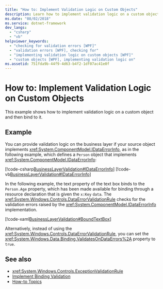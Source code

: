 ```yaml
---
title: "How to: Implement Validation Logic on Custom Objects"
description: Learn how to implement validation logic on a custom object before binding to it in Windows Presentation Foundation (WPF).
ms.date: "08/02/2018"
ms.service: dotnet-framework
dev_langs: 
  - "csharp"
  - "vb"
helpviewer_keywords: 
  - "checking for validation errors [WPF]"
  - "validation errors [WPF], checking for"
  - "implementing validation logic on custom objects [WPF]"
  - "custom objects [WPF], implementing validation logic on"
ms.assetid: 751fda9b-44f9-4d63-b4f2-1df07ac41e0f
---
```

# How to: Implement Validation Logic on Custom Objects

This example shows how to implement validation logic on a custom object and then bind to it.  
  
## Example  

 You can provide validation logic on the business layer if your source object implements <xref:System.ComponentModel.IDataErrorInfo>, as in the following example, which defines a `Person` object that implements <xref:System.ComponentModel.IDataErrorInfo>:  
  
 [!code-csharp[BusinessLayerValidation#IDataErrorInfo](~/samples/snippets/csharp/VS_Snippets_Wpf/BusinessLayerValidation/CSharp/Data.cs#idataerrorinfo)]
 [!code-vb[BusinessLayerValidation#IDataErrorInfo](~/samples/snippets/visualbasic/VS_Snippets_Wpf/BusinessLayerValidation/VisualBasic/Data.vb#idataerrorinfo)]  
  
 In the following example, the text property of the text box binds to the `Person.Age` property, which has been made available for binding through a resource declaration that is given the `x:Key` `data`. The <xref:System.Windows.Controls.DataErrorValidationRule> checks for the validation errors raised by the <xref:System.ComponentModel.IDataErrorInfo> implementation.  
  
 [!code-xaml[BusinessLayerValidation#BoundTextBox](~/samples/snippets/csharp/VS_Snippets_Wpf/BusinessLayerValidation/CSharp/Window1.xaml?highlight=8,11-19,25-42)]  
  
 Alternatively, instead of using the <xref:System.Windows.Controls.DataErrorValidationRule>, you can set the <xref:System.Windows.Data.Binding.ValidatesOnDataErrors%2A> property to `true`.  
  
## See also

- <xref:System.Windows.Controls.ExceptionValidationRule>
- [Implement Binding Validation](how-to-implement-binding-validation.md)
- [How-to Topics](data-binding-how-to-topics.md)
